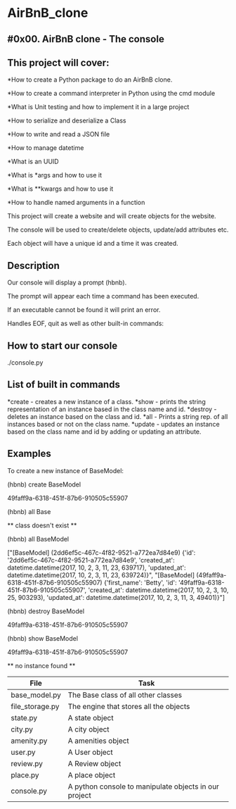 # AirBnB_clone
#0x00. AirBnB clone - The console
---
## This project will cover:
*How to create a Python package to do an AirBnB clone.

*How to create a command interpreter in Python using the cmd module

*What is Unit testing and how to implement it in a large project

*How to serialize and deserialize a Class

*How to write and read a JSON file

*How to manage datetime

*What is an UUID

*What is *args and how to use it

*What is **kwargs and how to use it

*How to handle named arguments in a function

This project will create a website and will create objects for the website. 

The console will be used to create/delete objects, update/add attributes etc. 

Each object will have a unique id and a time it was created.


## Description
Our console will display a prompt (hbnb).

The prompt will appear each time a command has been executed. 

If an executable cannot be found it will print an error. 

Handles EOF, quit as well as other built-in commands: 


## How to start our console
./console.py

## List of built in commands
*create - creates a new instance of a class.
*show - prints the string representation of an instance based in the class name
and id.
*destroy - deletes an instance based on the class and id. 
*all - Prints a string rep. of all instances based or not on the class name.
*update - updates an instance based on the class name and id by adding or
updating an attribute.

## Examples
To create a new instance of BaseModel:

(hbnb) create BaseModel

49faff9a-6318-451f-87b6-910505c55907

(hbnb) all Base

** class doesn't exist **

(hbnb) all BaseModel

["[BaseModel] (2dd6ef5c-467c-4f82-9521-a772ea7d84e9) {'id': '2dd6ef5c-467c-4f82-9521-a772ea7d84e9', 'created_at': datetime.datetime(2017, 10, 2, 3, 11, 23, 639717), 'updated_at': datetime.datetime(2017, 10, 2, 3, 11, 23, 639724)}", "[BaseModel] (49faff9a-6318-451f-87b6-910505c55907) {'first_name': 'Betty', 'id': '49faff9a-6318-451f-87b6-910505c55907', 'created_at': datetime.datetime(2017, 10, 2, 3, 10, 25, 903293), 'updated_at': datetime.datetime(2017, 10, 2, 3, 11, 3, 49401)}"]

(hbnb) destroy BaseModel 

49faff9a-6318-451f-87b6-910505c55907

(hbnb) show BaseModel 

49faff9a-6318-451f-87b6-910505c55907

** no instance found **



File|Task
---|---
base_model.py | The Base class of all other classes
file_storage.py | The engine that stores all the objects
state.py | A state object
city.py | A city object
amenity.py | A amenities object
user.py | A User object
review.py | A Review object
place.py | A place object
console.py | A python console to manipulate objects in our project
